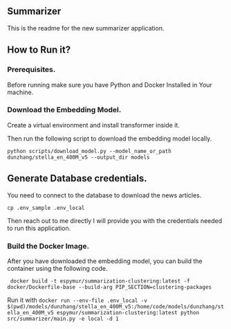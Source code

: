 
## Summarizer

This is the readme for the new summarizer application.

## How to Run it?


### Prerequisites.

Before running make sure you have Python and Docker Installed in Your machine.



### Download the Embedding Model.

Create a virtual environment and install transformer inside it.

Then run the following script to  download the embedding model locally.

`python scripts/download_model.py --model_name_or_path dunzhang/stella_en_400M_v5 --output_dir models`


## Generate Database credentials.

You need to connect to the database to download the news articles. 

`cp .env_sample .env_local`

Then reach out to me directly I will provide you with the credentials needed to run this application.


### Build the Docker Image.

After you have downloaded the embedding model, you can build the container using the following code.

` docker build -t espymur/summarization-clustering:latest -f docker/Dockerfile-base --build-arg PIP_SECTION=clustering-packages`


Run it with 
`docker run --env-file .env_local -v $(pwd)/models/dunzhang/stella_en_400M_v5:/home/code/models/dunzhang/stella_en_400M_v5 espymur/summarization-clustering:latest python  src/summarizer/main.py -e local -d 1`





